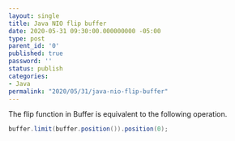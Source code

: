 ```yaml
---
layout: single
title: Java NIO flip buffer
date: 2020-05-31 09:30:00.000000000 -05:00
type: post
parent_id: '0'
published: true
password: ''
status: publish
categories:
- Java
permalink: "2020/05/31/java-nio-flip-buffer"
---
```


The flip function in Buffer is equivalent to the following operation.

```java
buffer.limit(buffer.position()).position(0);
```
